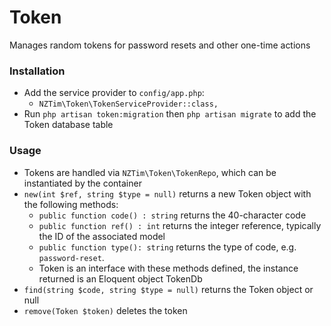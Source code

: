 # Token

Manages random tokens for password resets and other one-time actions

### Installation

  * Add the service provider to `config/app.php`:
    * `NZTim\Token\TokenServiceProvider::class,`
  * Run `php artisan token:migration` then `php artisan migrate` to add the Token database table

### Usage

  * Tokens are handled via `NZTim\Token\TokenRepo`, which can be instantiated by the container
  * `new(int $ref, string $type = null)` returns a new Token object with the following methods:
    * `public function code() : string` returns the 40-character code
    * `public function ref() : int` returns the integer reference, typically the ID of the associated model
    * `public function type(): string` returns the type of code, e.g. `password-reset`. 
    * Token is an interface with these methods defined, the instance returned is an Eloquent object TokenDb
  * `find(string $code, string $type = null)` returns the Token object or null
  * `remove(Token $token)` deletes the token


